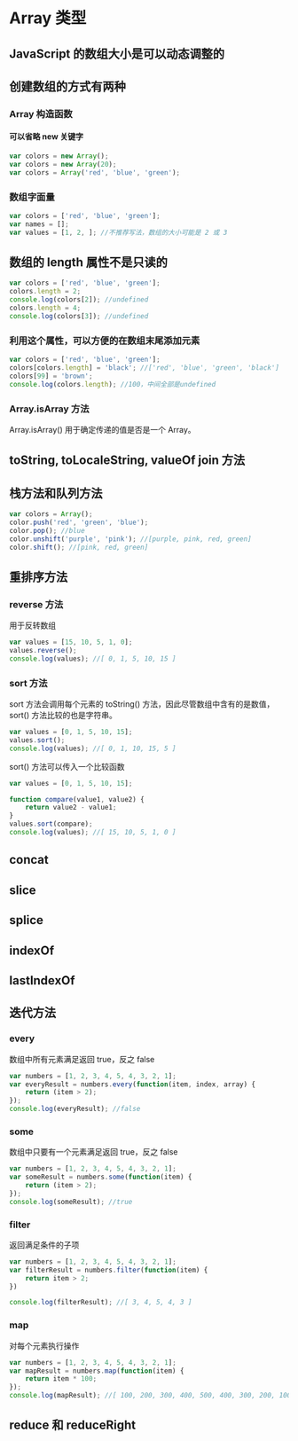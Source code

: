 # Array 类型

## JavaScript 的数组大小是可以动态调整的

## 创建数组的方式有两种

### Array 构造函数

#### 可以省略 new 关键字

``` js
var colors = new Array();
var colors = new Array(20);
var colors = Array('red', 'blue', 'green');
```

### 数组字面量

``` js
var colors = ['red', 'blue', 'green'];
var names = [];
var values = [1, 2, ]; //不推荐写法，数组的大小可能是 2 或 3
```

## 数组的 length 属性不是只读的

``` js
var colors = ['red', 'blue', 'green'];
colors.length = 2;
console.log(colors[2]); //undefined
colors.length = 4;
console.log(colors[3]); //undefined
```

### 利用这个属性，可以方便的在数组末尾添加元素

``` js
var colors = ['red', 'blue', 'green'];
colors[colors.length] = 'black'; //['red', 'blue', 'green', 'black']
colors[99] = 'brown';
console.log(colors.length); //100，中间全部是undefined
```

### Array.isArray 方法

Array.isArray() 用于确定传递的值是否是一个 Array。

## toString, toLocaleString, valueOf join 方法

## 栈方法和队列方法

``` js
var colors = Array();
color.push('red', 'green', 'blue');
color.pop(); //blue
color.unshift('purple', 'pink'); //[purple, pink, red, green]
color.shift(); //[pink, red, green]
```

## 重排序方法

### reverse 方法

用于反转数组

``` js
var values = [15, 10, 5, 1, 0];
values.reverse();
console.log(values); //[ 0, 1, 5, 10, 15 ]
```

### sort 方法

sort 方法会调用每个元素的 toString() 方法，因此尽管数组中含有的是数值，sort() 方法比较的也是字符串。

``` js
var values = [0, 1, 5, 10, 15];
values.sort();
console.log(values); //[ 0, 1, 10, 15, 5 ]
```

sort() 方法可以传入一个比较函数

``` js
var values = [0, 1, 5, 10, 15];

function compare(value1, value2) {
    return value2 - value1;
}
values.sort(compare);
console.log(values); //[ 15, 10, 5, 1, 0 ]
```

## concat

## slice

## splice

## indexOf

## lastIndexOf

## 迭代方法

### every

数组中所有元素满足返回 true，反之 false

``` js
var numbers = [1, 2, 3, 4, 5, 4, 3, 2, 1];
var everyResult = numbers.every(function(item, index, array) {
    return (item > 2);
});
console.log(everyResult); //false
```

### some

数组中只要有一个元素满足返回 true，反之 false

``` js
var numbers = [1, 2, 3, 4, 5, 4, 3, 2, 1];
var someResult = numbers.some(function(item) {
    return (item > 2);
});
console.log(someResult); //true
```

### filter

返回满足条件的子项

``` js
var numbers = [1, 2, 3, 4, 5, 4, 3, 2, 1];
var filterResult = numbers.filter(function(item) {
    return item > 2;
})

console.log(filterResult); //[ 3, 4, 5, 4, 3 ]
```

### map

对每个元素执行操作

``` js
var numbers = [1, 2, 3, 4, 5, 4, 3, 2, 1];
var mapResult = numbers.map(function(item) {
    return item * 100;
});
console.log(mapResult); //[ 100, 200, 300, 400, 500, 400, 300, 200, 100 ]
```

## reduce 和 reduceRight
